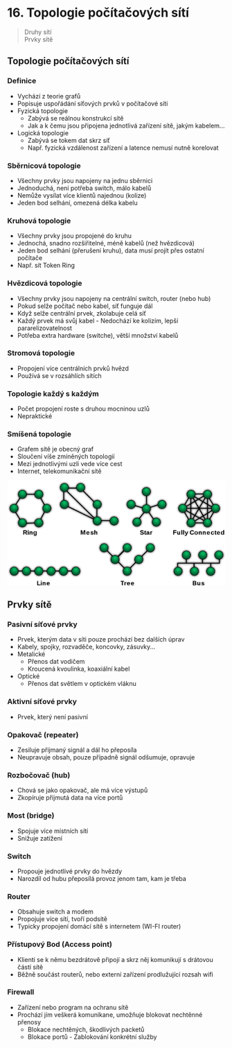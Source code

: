 # 16. Topologie počítačových sítí

> Druhy sítí \
> Prvky sítě

## Topologie počítačových sítí

### Definice

- Vychází z teorie grafů
- Popisuje uspořádání síťových prvků v počítačové síti
- Fyzická topologie
  - Zabývá se reálnou konstrukcí sítě
  - Jak a k čemu jsou připojena jednotlivá zařízení sítě, jakým kabelem...
- Logická topologie
  - Zabývá se tokem dat skrz síť
  - Např. fyzická vzdálenost zařízení a latence nemusí nutně korelovat

### Sběrnicová topologie

- Všechny prvky jsou napojeny na jednu sběrnici
- Jednoduchá, není potřeba switch, málo kabelů
- Nemůže vysílat více klientů najednou (kolize)
- Jeden bod selhání, omezená délka kabelu

### Kruhová topologie

- Všechny prvky jsou propojené do kruhu
- Jednochá, snadno rozšiřitelné, méně kabelů (než hvězdicová)
- Jeden bod selhání (přerušení kruhu), data musí projít přes ostatní počítače
- Např. sít Token Ring

### Hvězdicová topologie

- Všechny prvky jsou napojeny na centrální switch, router (nebo hub)
- Pokud selže počítač nebo kabel, síť funguje dál
- Když selže centrální prvek, zkolabuje celá síť
- Každý prvek má svůj kabel - Nedochází ke kolizím, lepší pararelizovatelnost
- Potřeba extra hardware (switche), větší množství kabelů

### Stromová topologie

- Propojení více centrálních prvků hvězd
- Používá se v rozsáhlích sítích

### Topologie každý s každým

- Počet propojení roste s druhou mocninou uzlů
- Nepraktické

### Smíšená topologie

- Grafem sítě je obecný graf
- Sloučení víše zmíněných topologií
- Mezi jednotlivými uzli vede více cest
- Internet, telekomunikační sítě

![Druhy sítí)](./druhy_siti.png)

## Prvky sítě

### Pasivní síťové prvky

- Prvek, kterým data v síti pouze prochází bez dalších úprav
- Kabely, spojky, rozvaděče, koncovky, zásuvky...
- Metalické
  - Přenos dat vodičem
  - Kroucená kvoulinka, koaxiální kabel
- Optické
  - Přenos dat světlem v optickém vláknu

### Aktivní síťové prvky

- Prvek, který není pasivní

### Opakovač (repeater)

- Zesiluje přijmaný signál a dál ho přeposíla
- Neupravuje obsah, pouze případně signál odšumuje, opravuje

### Rozbočovač (hub)

- Chová se jako opakovač, ale má více výstupů
- Zkopíruje přijmutá data na více portů

### Most (bridge)

- Spojuje více místních sítí
- Snižuje zatížení

### Switch

- Propouje jednotlivé prvky do hvězdy
- Narozdíl od hubu přeposílá provoz jenom tam, kam je třeba

### Router

- Obsahuje switch a modem
- Propojuje více sítí, tvoří podsítě
- Typicky propojení domácí sítě s internetem (WI-FI router)

### Přístupový Bod (Access point)

- Klienti se k němu bezdrátově připojí a skrz něj komunikují s drátovou částí sítě
- Běžně součást routerů, nebo externí zařízení prodlužující rozsah wifi

### Firewall

- Zařízení nebo program na ochranu sítě
- Prochází jím veškerá komunikane, umožňuje blokovat nechtěnné přenosy
  - Blokace nechtěných, škodlivých packetů
  - Blokace portů - Zablokování konkrétní služby

